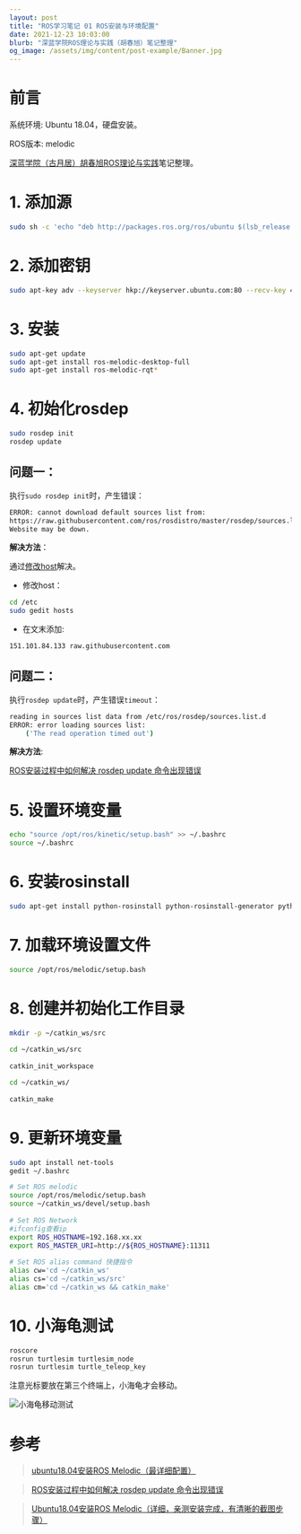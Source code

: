 ```yaml
---
layout: post
title: "ROS学习笔记 01 ROS安装与环境配置"
date: 2021-12-23 10:03:00
blurb: "深蓝学院ROS理论与实践（胡春旭）笔记整理"
og_image: /assets/img/content/post-example/Banner.jpg
---
```


# 前言

系统环境: Ubuntu 18.04，硬盘安装。

ROS版本: melodic

[深蓝学院（古月居）胡春旭ROS理论与实践](https://www.shenlanxueyuan.com/my/course/364)笔记整理。

# 1. 添加源

```bash
sudo sh -c 'echo "deb http://packages.ros.org/ros/ubuntu $(lsb_release -sc) main" > /etc/apt/sources.list.d/ros-latest.list'
```

# 2. 添加密钥

```bash
sudo apt-key adv --keyserver hkp://keyserver.ubuntu.com:80 --recv-key 421C365BD9FF1F717815A3895523BAEEB01FA116
```

# 3. 安装

```bash
sudo apt-get update
sudo apt-get install ros-melodic-desktop-full
sudo apt-get install ros-melodic-rqt*
```

# 4. 初始化rosdep

```bash
sudo rosdep init
rosdep update
```

## 问题一：

执行`sudo rosdep init`时，产生错误：

```bash
ERROR: cannot download default sources list from:
https://raw.githubusercontent.com/ros/rosdistro/master/rosdep/sources.list.d/20-default.list
Website may be down.
```

**解决方法**：

通过[修改host](https://blog.csdn.net/qq_44830040/article/details/106049992)解决。

* 修改host：

```bash
cd /etc
sudo gedit hosts
```

* 在文末添加:

```bash
151.101.84.133 raw.githubusercontent.com
```

## 问题二：

执行`rosdep update`时，产生错误`timeout`：

```bash
reading in sources list data from /etc/ros/rosdep/sources.list.d
ERROR: error loading sources list:
	('The read operation timed out')
```

**解决方法**:

[ROS安装过程中如何解决 rosdep update 命令出现错误](https://zhuanlan.zhihu.com/p/392082731)

# 5. 设置环境变量

```bash
echo "source /opt/ros/kinetic/setup.bash" >> ~/.bashrc
source ~/.bashrc


```

# 6. 安装rosinstall

```bash
sudo apt-get install python-rosinstall python-rosinstall-generator python-wstool build-essential
```

# 7. 加载环境设置文件

```bash
source /opt/ros/melodic/setup.bash
```

# 8. 创建并初始化工作目录

```bash
mkdir -p ~/catkin_ws/src
 
cd ~/catkin_ws/src
 
catkin_init_workspace

cd ~/catkin_ws/
 
catkin_make
```

# 9. 更新环境变量

```bash
sudo apt install net-tools
gedit ~/.bashrc

# Set ROS melodic
source /opt/ros/melodic/setup.bash
source ~/catkin_ws/devel/setup.bash
 
# Set ROS Network
#ifconfig查看ip
export ROS_HOSTNAME=192.168.xx.xx
export ROS_MASTER_URI=http://${ROS_HOSTNAME}:11311
 
# Set ROS alias command 快捷指令
alias cw='cd ~/catkin_ws'
alias cs='cd ~/catkin_ws/src'
alias cm='cd ~/catkin_ws && catkin_make'
```

# 10. 小海龟测试

```bash
roscore
rosrun turtlesim turtlesim_node
rosrun turtlesim turtle_teleop_key
```

注意光标要放在第三个终端上，小海龟才会移动。

![小海龟移动测试](https://cdn.jsdelivr.net/gh/hljmssjg/PicGo/img/ROS第一次小海龟的移动.png)

# 参考

> [ubuntu18.04安装ROS Melodic（最详细配置）](https://blog.csdn.net/qq_41450811/article/details/99079041)

> [ROS安装过程中如何解决 rosdep update 命令出现错误](https://zhuanlan.zhihu.com/p/392082731)

>[Ubuntu18.04安装ROS Melodic（详细，亲测安装完成，有清晰的截图步骤）](https://blog.csdn.net/qq_44830040/article/details/106049992)